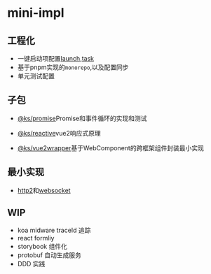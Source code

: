 # mini-impl

## 工程化

- 一键启动项配置[launch](https://github.com/kscarrot/mini-impl/blob/main/.vscode/launch.json),[task](https://github.com/kscarrot/mini-impl/blob/main/.vscode/tasks.json)
- 基于pnpm实现的`monorepo`,以及配置同步
- 单元测试配置

## 子包

- [@ks/promise](https://github.com/kscarrot/mini-impl/tree/main/packages/promise)Promise和事件循环的实现和测试

- [@ks/reactive](https://github.com/kscarrot/mini-impl/tree/main/packages/reactive)vue2响应式原理

- [@ks/vue2wrapper](https://github.com/kscarrot/mini-impl/tree/main/packages/vue2wrapper)基于WebComponent的跨框架组件封装最小实现

## 最小实现

- [http2](https://github.com/kscarrot/mini-impl/blob/main/apps/server/src/index.ts)和[websocket](https://github.com/kscarrot/mini-impl/blob/main/apps/server/src/websocket.ts)

## WIP

- koa midware traceId 追踪
- react formliy
- storybook 组件化
- protobuf 自动生成服务
- DDD 实践
